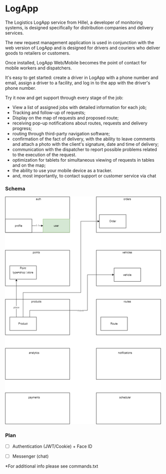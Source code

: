 # LogApp

The Logistics LogApp service from Hillel, a developer of monitoring systems, is designed specifically for distribution companies and delivery services.

The new request management application is used in conjunction with the web version of LogApp and is designed for drivers and couriers who deliver goods to retailers or customers.

Once installed, LogApp Web/Mobile becomes the point of contact for mobile workers and dispatchers.

It's easy to get started: create a driver in LogApp with a phone number and email, assign a driver to a facility, and log in to the app with the driver's phone number.

Try it now and get support through every stage of the job:

- View a list of assigned jobs with detailed information for each job;
- Tracking and follow-up of requests;
- Display on the map of requests and proposed route;
- receiving pop-up notifications about routes, requests and delivery progress;
- routing through third-party navigation software;
- confirmation of the fact of delivery, with the ability to leave comments and attach a photo with the client's signature, date and time of delivery;
- communication with the dispatcher to report possible problems related to the execution of the request.
- optimization for tablets for simultaneous viewing of requests in tables and on the map;
- the ability to use your mobile device as a tracker.
- and, most importantly, to contact support or customer service via chat


### Schema
![Image alt](https://github.com/oshevelo/log_app/blob/main/scheme.webp)

### Plan
- [ ] Authentication (JWT/Cookie) + Face ID
- [ ] Messenger (chat)


*For additional info please see commands.txt


